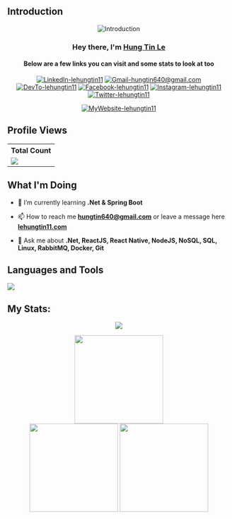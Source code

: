 ## Introduction
<p align="center">
  <img src="https://readme-typing-svg.demolab.com/?lines=Software%20developer;A%20passionate%20Web%20and%20Application%20developer%20from%20Vietnam&font=Fira%20Code&center=true&width=900&height=45&color=fff53a&vCenter=true&pause=500&size=25" alt="Introduction"/>
</p>

<h3 align="center">Hey there, I'm <a href="https://lehungtin11.com">Hung Tin Le</a></h3>
<h4 align="center">Below are a few links you can visit and some stats to look at too</h4>
<p align="center">
  <a href="https://www.linkedin.com/in/lehungtin11" target="_blank"><img src="https://img.shields.io/badge/linkedin-%230077B5.svg?style=for-the-badge&logo=linkedin&logoColor=white" alt="LinkedIn-lehungtin11" /></a>
  <a href="mailto:hungtin640@gmail.com" target="_blank"><img src="https://img.shields.io/badge/Gmail-D14836?style=for-the-badge&logo=gmail&logoColor=white" alt="Gmail-hungtin640@gmail.com" /></a>
  <a href="https://www.dev.to/lehungtin11" target="_blank"><img src="https://img.shields.io/badge/Dev-%2321232e.svg?style=for-the-badge&logo=dev.to&logoColor=white" alt="DevTo-lehungtin11" /></a>
  <a href="https://www.facebook.com/Lee.j0han/" target="_blank"><img src="https://img.shields.io/badge/Facebook-%231877F2.svg?style=for-the-badge&logo=Facebook&logoColor=white" alt="Facebook-lehungtin11" /></a>
  <a href="https://www.instagram.com/le_hung_tin" target="_blank"><img src="https://img.shields.io/badge/Instagram-%23E4405F.svg?style=for-the-badge&logo=Instagram&logoColor=white" alt="Instagram-lehungtin11" /></a>
  <a href="https://twitter.com/lehungtin11" target="_blank"><img src="https://img.shields.io/badge/Twitter-%231DA1F2.svg?style=for-the-badge&logo=Twitter&logoColor=white" alt="Twitter-lehungtin11" /></a>
</p>
<p align="center">
  <a href="https://lehungtin11.com" target="_blank"><img src="https://img.shields.io/badge/Website:-Lehungtin11.com-%235a43cb?style=for-the-badge&logo=Read.cv&logoColor=white" alt="MyWebsite-lehungtin11" /></a>
</p>

## Profile Views
  <table>
    <tr>
      <th>Total Count</th>
    </tr>
    <tr>
      <td>
         <a href="https://github.com/thinkright20"> <img src="https://komarev.com/ghpvc/?username=lethungtin11&style=for-the-badge&color=0e75b6"> </a>
      </td>
    </tr>
  </table>

## What I'm Doing
- 🌱 I’m currently learning **.Net & Spring Boot**

- 📫 How to reach me **hungtin640@gmail.com** or leave a message here **<a href="https://lehungtin11.com/#contact" target="_blank"> lehungtin11.com </a>**

- 💬 Ask me about **.Net, ReactJS, React Native, NodeJS, NoSQL, SQL, Linux, RabbitMQ, Docker, Git**


## Languages and Tools
<p align="left"> <a href="https://github.com/lehungtin11"><img src="https://skillicons.dev/icons?i=dotnet,react,nodejs,py,mysql,mongodb,css,html,js,linux,docker,git,rabbitmq,nginx,postman"> </a> </p>

## My Stats:

<p align="center">
<img src="https://github-trophies.vercel.app/?username=lehungtin11&theme=juicyfresh&row=1&column=10">
</p>

<div align="center">
<img height="200px" src="https://github-readme-streak-stats.herokuapp.com/?user=lehungtin11&hide_border=true&show_icons=true&count_private=true&theme=gruvbox&bg_color=151515&layout=compact" />
</div>
<div align="center">
<img height="200px" src="https://github-readme-stats.vercel.app/api?username=lehungtin11&hide_border=true&show_icons=true&count_private=true&theme=gruvbox&bg_color=151515" />
<img height="200px" src="https://github-readme-stats.vercel.app/api/top-langs/?username=lehungtin11&hide=html,css&hide_border=true&show_icons=true&count_private=true&theme=gruvbox&bg_color=151515&layout=compact" />
</div>


